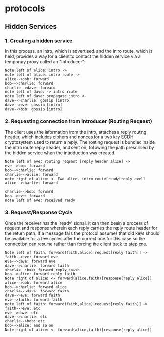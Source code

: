# protocols



## Hidden Services

### 1. Creating a hidden service

In this process, an intro, which is advertised, and the intro route, which is held, provides a way for a client to contact the hidden service via a temporary proxy called an "Introducer":

```sequence
Note left of alice: intro ->
note left of alice: intro route ->
alice-->bob: forward
bob-->charlie: forward
charlie-->dave: forward
note left of dave: -> intro route
note left of dave: propagate intro <-
dave-->charlie: gossip [intro]
dave-->eve: gossip [intro]
dave-->bob: gossip [intro]
```
### 2. Requesting connection from Introducer (Routing Request)

The client uses the information from the intro, attaches a reply routing header, which includes ciphers and nonces for a two key ECDH cryptosystem used to return a reply. The routing request is bundled inside the intro route reply header, and sent on, following the path prescribed by the hidden service when the introduction was created.

```sequence
Note left of eve: routing request [reply header alice] ->
eve-->bob: forward
bob-->charlie: forward
charlie-->alice: forward
note right of alice: <- Fwd alice, intro route[ready[reply eve]]
alice-->charlie: forward

charlie-->bob: forward
bob-->eve: forward
note left of eve: received ready
```

### 3. Request/Response Cycle

Once the receiver has the 'ready' signal, it can then begin a process of request and response wherein each reply carries the reply route header for the return path. If a message fails the protocol assumes that old keys should be available for a few cycles after the current one for this case so the connection can resume rather than forcing the client back to step one.

```sequence
Note left of faith: forward(faith,alice)[request[reply faith]] ->
faith-->eve: forward eve
eve-->dave: forward eve
dave-->charlie: forward faith
charlie-->bob: forward reply faith
bob-->alice: forward reply faith
Note right of alice: <- forward(alice,faith)[response[reply alice]]
alice-->bob: forward alice
bob-->charlie: forward alice
charlie-->dave: forward faith
dave-->eve: forward faith
eve-->faith: forward faith
note left of faith: forward(faith,alice)[request[reply faith]] ->
faith-->eve: etc
eve-->dave: etc
dave-->charlie: etc
charlie-->bob: etc
bob-->alice: and so on
Note right of alice: <- forward(alice,faith)[response[reply alice]]

```


